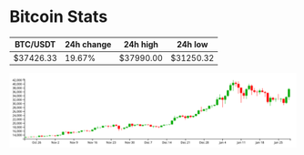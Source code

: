 # Bitcoin Stats

BTC/USDT|24h change|24h high|24h low|
|---|---|---|---|
|$37426.33|19.67%|$37990.00|$31250.32|

<img src="./chart.svg">
